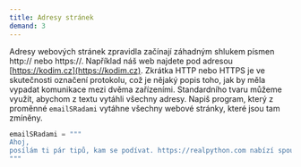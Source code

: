 ```yaml
---
title: Adresy stránek
demand: 3
---
```


Adresy webových stránek zpravidla začínají záhadným shlukem písmen http:// nebo https://. Například náš web najdete pod adresou [https://kodim.cz](https://kodim.cz). Zkrátka HTTP nebo HTTPS je ve skutečnosti označení protokolu, což je nějaký popis toho, jak by měla vypadat komunikace mezi dvěma zařízeními. Standardního tvaru můžeme využít, abychom z textu vytáhli všechny adresy. Napiš program, který z proměnné `emailSRadami` vytáhne všechny webové stránky, které jsou tam zmíněny.

```py
emailSRadami = """
Ahoj,
posílám ti pár tipů, kam se podívat. https://realpython.com nabízí spoustu článků i kurzů. http://docs.python.org nabízí tutoriál i rozsáhlou dokumentaci. http://www.learnpython.org nabízí hezky strukturovaný kurz pro začátečníky, rozebírá ale i nějaká pokročilejší témata. https://www.pluralsight.com je placený web, který ale kvalitou kurzů víceméně nemá konkurenci. Určitě ale sleduj i web https://www.czechitas.cz a přihlašuj se na naše kurzy!
"""
```
